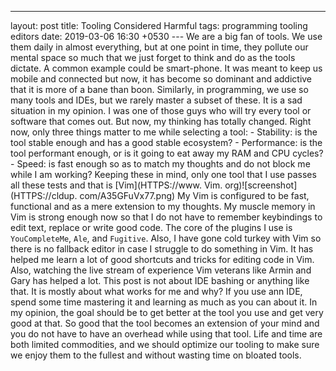 ---
layout: post
title: Tooling Considered Harmful
tags: programming tooling editors
date: 2019-03-06 16:30 +0530
--- We are a big fan of tools. We use them daily in almost everything, but at one point in time, they pollute our mental space so much that we just forget to think and do as the tools dictate. A common example could be smart-phone. It was meant to keep us mobile and connected but now, it has become so dominant and addictive that it is more of a bane than boon. Similarly, in programming, we use so many tools and IDEs, but we rarely master a subset of these. It is a sad situation in my opinion. I was one of those guys who will try every tool or software that comes out. But now, my thinking has totally changed. Right now, only three things matter to me while selecting a tool: - Stability: is the tool stable enough and has a good stable ecosystem? - Performance: is the tool performant enough, or is it going to eat away my RAM and CPU cycles? - Speed: is fast enough so as to match my thoughts and do not block me while I am working? Keeping these in mind, only one tool that I use passes all these tests and that is [Vim](HTTPS://www. Vim. org)![screenshot](HTTPS://cldup. com/A35GFuVx77.png) My Vim is configured to be fast, functional and as a mere extension to my thoughts. My muscle memory in Vim is strong enough now so that I do not have to remember keybindings to edit text, replace or write good code. The core of the plugins I use is `YouCompleteMe`, `Ale`, and `Fugitive`. Also, I have gone cold turkey with Vim so there is no fallback editor in case I struggle to do something in Vim. It has helped me learn a lot of good shortcuts and tricks for editing code in Vim. Also, watching the live stream of experience Vim veterans like Armin and Gary has helped a lot. This post is not about IDE bashing or anything like that. It is mostly about what works for me and why? If you use ann IDE, spend some time mastering it and learning as much as you can about it. In my opinion, the goal should be to get better at the tool you use and get very good at that. So good that the tool becomes an extension of your mind and you do not have to have an overhead while using that tool. Life and time are both limited commodities, and we should optimize our tooling to make sure we enjoy them to the fullest and without wasting time on bloated tools.
